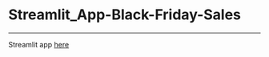 # Streamlit_App-Black-Friday-Sales
-----------------------------------------
Streamlit app [here]([https://adhamaymanelsayed-air-flight-tickets-pric-air-flight-app-hexw3w.streamlit.app/](https://appapp-black-friday-sales-gtprfp8msett5ijzcpazd3.streamlit.app/)https://appapp-black-friday-sales-gtprfp8msett5ijzcpazd3.streamlit.app/)
